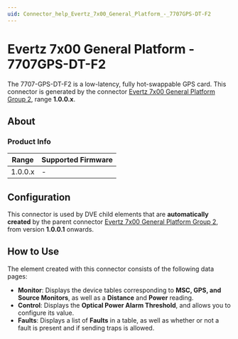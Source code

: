 ```yaml
---
uid: Connector_help_Evertz_7x00_General_Platform_-_7707GPS-DT-F2
---
```


# Evertz 7x00 General Platform - 7707GPS-DT-F2

The 7707-GPS-DT-F2 is a low-latency, fully hot-swappable GPS card. This connector is generated by the connector [Evertz 7x00 General Platform Group 2](xref:Connector_help_Evertz_7x00_General_Platform_Group_2), range **1.0.0.x**.

## About

### Product Info

| Range     | Supported Firmware     |
|-----------|------------------------|
| 1.0.0.x   | -                      |

## Configuration

This connector is used by DVE child elements that are **automatically created** by the parent connector [Evertz 7x00 General Platform Group 2](xref:Connector_help_Evertz_7x00_General_Platform_Group_2), from version **1.0.0.1** onwards.

## How to Use

The element created with this connector consists of the following data pages:

- **Monitor**: Displays the device tables corresponding to **MSC, GPS, and Source Monitors**, as well as a **Distance** and **Power** reading.
- **Control**: Displays the **Optical Power Alarm Threshold**, and allows you to configure its value.
- **Faults**: Displays a list of **Faults** in a table, as well as whether or not a fault is present and if sending traps is allowed.
